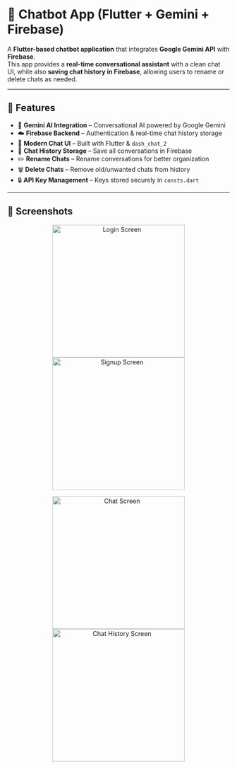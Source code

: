 # 🤖 Chatbot App (Flutter + Gemini + Firebase)

A **Flutter-based chatbot application** that integrates **Google Gemini API** with **Firebase**.  
This app provides a **real-time conversational assistant** with a clean chat UI, while also **saving chat history in Firebase**, allowing users to rename or delete chats as needed.  

---

## 🚀 Features  
- 🔑 **Gemini AI Integration** – Conversational AI powered by Google Gemini  
- ☁️ **Firebase Backend** – Authentication & real-time chat history storage  
- 💬 **Modern Chat UI** – Built with Flutter & `dash_chat_2`  
- 📝 **Chat History Storage** – Save all conversations in Firebase  
- ✏️ **Rename Chats** – Rename conversations for better organization  
- 🗑️ **Delete Chats** – Remove old/unwanted chats from history  
- 🔒 **API Key Management** – Keys stored securely in `consts.dart`  

---
## 📸 Screenshots  
  
<p align="center">
  <img src="https://github.com/user-attachments/assets/467171b6-3c5c-4a9c-bc69-f3fb0201ead5" alt="Login Screen" width="300"/>
  <img src="https://github.com/user-attachments/assets/715417ce-ba56-44d3-a9c3-93f80f1c4c68" alt="Signup Screen" width="300"/>
</p>  

<p align="center">
  <img src="https://github.com/user-attachments/assets/636dabb5-e62e-4e08-9b7a-342ccd16bcf1" alt="Chat Screen" width="300"/>
  <img src="https://github.com/user-attachments/assets/685867f9-52c1-4588-93ec-ba5ff2e077de" alt="Chat History Screen" width="300"/>
</p>  
